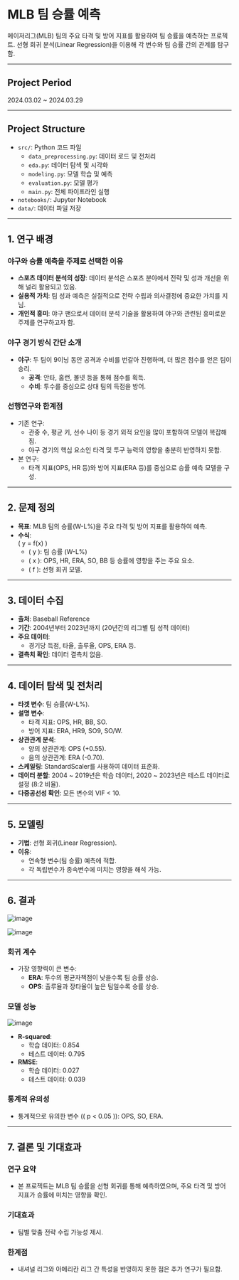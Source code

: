 # MLB 팀 승률 예측

메이저리그(MLB) 팀의 주요 타격 및 방어 지표를 활용하여 팀 승률을 예측하는 프로젝트. 선형 회귀 분석(Linear Regression)을 이용해 각 변수와 팀 승률 간의 관계를 탐구함.

---
## Project Period
2024.03.02 ~ 2024.03.29

---
## Project Structure
- `src/`: Python 코드 파일
  - `data_preprocessing.py`: 데이터 로드 및 전처리
  - `eda.py`: 데이터 탐색 및 시각화
  - `modeling.py`: 모델 학습 및 예측
  - `evaluation.py`: 모델 평가
  - `main.py`: 전체 파이프라인 실행
- `notebooks/`: Jupyter Notebook
- `data/`: 데이터 파일 저장
---


## 1. 연구 배경
### 야구와 승률 예측을 주제로 선택한 이유
- **스포츠 데이터 분석의 성장**: 데이터 분석은 스포츠 분야에서 전략 및 성과 개선을 위해 널리 활용되고 있음.
- **실용적 가치**: 팀 성과 예측은 실질적으로 전략 수립과 의사결정에 중요한 가치를 지님.
- **개인적 흥미**: 야구 팬으로서 데이터 분석 기술을 활용하여 야구와 관련된 흥미로운 주제를 연구하고자 함.

### 야구 경기 방식 간단 소개
- **야구**: 두 팀이 9이닝 동안 공격과 수비를 번갈아 진행하며, 더 많은 점수를 얻은 팀이 승리.
  - **공격**: 안타, 홈런, 볼넷 등을 통해 점수를 획득.
  - **수비**: 투수를 중심으로 상대 팀의 득점을 방어.

### 선행연구와 한계점
- 기존 연구:
  - 관중 수, 평균 키, 선수 나이 등 경기 외적 요인을 많이 포함하여 모델이 복잡해짐.
  - 야구 경기의 핵심 요소인 타격 및 투구 능력의 영향을 충분히 반영하지 못함.
- 본 연구:
  - 타격 지표(OPS, HR 등)와 방어 지표(ERA 등)를 중심으로 승률 예측 모델을 구성.

---

## 2. 문제 정의
- **목표**: MLB 팀의 승률(W-L%)을 주요 타격 및 방어 지표를 활용하여 예측.
- **수식**:  
  \( y = f(x) \)
  - \( y \): 팀 승률 (W-L%)
  - \( x \): OPS, HR, ERA, SO, BB 등 승률에 영향을 주는 주요 요소.
  - \( f \): 선형 회귀 모델.

---

## 3. 데이터 수집
- **출처**: Baseball Reference
- **기간**: 2004년부터 2023년까지 (20년간의 리그별 팀 성적 데이터)
- **주요 데이터**:
  - 경기당 득점, 타율, 출루율, OPS, ERA 등.
- **결측치 확인**: 데이터 결측치 없음.

---

## 4. 데이터 탐색 및 전처리
- **타겟 변수**: 팀 승률(W-L%).
- **설명 변수**:
  - 타격 지표: OPS, HR, BB, SO.
  - 방어 지표: ERA, HR9, SO9, SO/W.
- **상관관계 분석**:
  - 양의 상관관계: OPS (+0.55).
  - 음의 상관관계: ERA (-0.70).
- **스케일링**: StandardScaler를 사용하여 데이터 표준화.
- **데이터 분할**: 2004 ~ 2019년은 학습 데이터, 2020 ~ 2023년은 테스트 데이터로 설정 (8:2 비율).
- **다중공선성 확인**: 모든 변수의 VIF < 10.

---

## 5. 모델링
- **기법**: 선형 회귀(Linear Regression).
- **이유**:
  - 연속형 변수(팀 승률) 예측에 적합.
  - 각 독립변수가 종속변수에 미치는 영향을 해석 가능.

---

## 6. 결과
![image](https://github.com/user-attachments/assets/a7094a49-1bce-4d06-b00e-7619bb24dd45)

![image](https://github.com/user-attachments/assets/489feb04-3616-4687-9273-88d326aae791)

### 회귀 계수
- 가장 영향력이 큰 변수:
  - **ERA**: 투수의 평균자책점이 낮을수록 팀 승률 상승.
  - **OPS**: 출루율과 장타율이 높은 팀일수록 승률 상승.

### 모델 성능
![image](https://github.com/user-attachments/assets/34e2ecb2-7148-4b1a-83e5-2379adc28c44)

- **R-squared**:
  - 학습 데이터: 0.854
  - 테스트 데이터: 0.795
- **RMSE**:
  - 학습 데이터: 0.027
  - 테스트 데이터: 0.039

### 통계적 유의성
- 통계적으로 유의한 변수 (\( p < 0.05 \)): OPS, SO, ERA.

---

## 7. 결론 및 기대효과
### 연구 요약
- 본 프로젝트는 MLB 팀 승률을 선형 회귀를 통해 예측하였으며, 주요 타격 및 방어 지표가 승률에 미치는 영향을 확인.

### 기대효과
- 팀별 맞춤 전략 수립 가능성 제시.

### 한계점
- 내셔널 리그와 아메리칸 리그 간 특성을 반영하지 못한 점은 추가 연구가 필요함.
